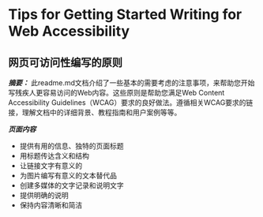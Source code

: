 # Tips for Getting Started Writing for Web Accessibility
## 网页可访问性编写的原则
***摘要：*** 此readme.md文档介绍了一些基本的需要考虑的注意事项，来帮助您开始写残疾人更容易访问的Web内容。这些原则是帮助您满足Web Content Accessibility Guidelines（WCAG）要求的良好做法。遵循相关WCAG要求的链接，理解文档中的详细背景、教程指南和用户案例等等。

***页面内容***
* 提供有用的信息、独特的页面标题
* 用标题传达含义和结构
* 让链接文字有意义的
* 为图片编写有意义的文本替代品
* 创建多媒体的文字记录和说明文字
* 提供明确的说明
* 保持内容清晰和简洁
